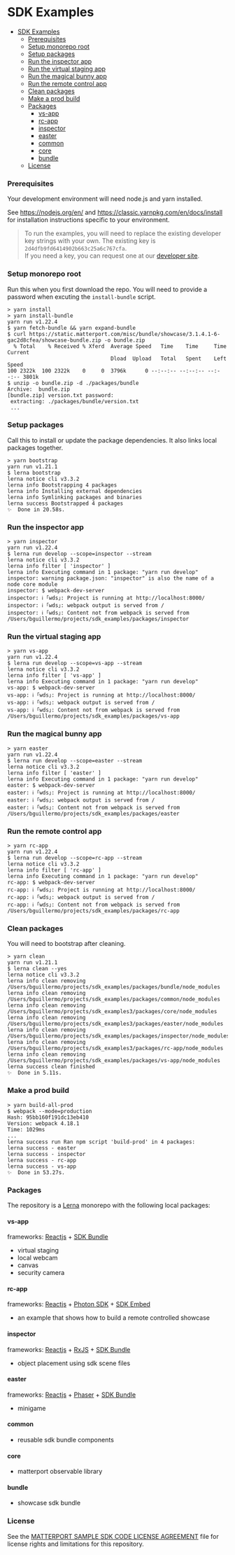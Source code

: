 # SDK Examples

- [SDK Examples](#sdk-examples)
    - [Prerequisites](#prerequisites)
    - [Setup monorepo root](#setup-monorepo-root)
    - [Setup packages](#setup-packages)
    - [Run the inspector app](#run-the-inspector-app)
    - [Run the virtual staging app](#run-the-virtual-staging-app)
    - [Run the magical bunny app](#run-the-magical-bunny-app)
    - [Run the remote control app](#run-the-remote-control-app)
    - [Clean packages](#clean-packages)
    - [Make a prod build](#make-a-prod-build)
    - [Packages](#packages)
      - [vs-app](#vs-app)
      - [rc-app](#rc-app)
      - [inspector](#inspector)
      - [easter](#easter)
      - [common](#common)
      - [core](#core)
      - [bundle](#bundle)
    - [License](#license)

### Prerequisites
Your development environment will need node.js and yarn installed.

See <https://nodejs.org/en/> and <https://classic.yarnpkg.com/en/docs/install> for installation instructions specific to your environment.

> To run the examples, you will need to replace the existing developer key strings with your own. The existing key is `2d4dfb9fd6414902b663c25a6c767cfa`.<br>
> If you need a key, you can request one at our [developer site](https://matterport.github.io/showcase-sdk/index.html).

### Setup monorepo root
Run this when you first download the repo. You will need to provide a password when excuting the `install-bundle` script.
```shell
> yarn install
> yarn install-bundle
yarn run v1.22.4
$ yarn fetch-bundle && yarn expand-bundle
$ curl https://static.matterport.com/misc/bundle/showcase/3.1.4.1-6-gac2d8cfea/showcase-bundle.zip -o bundle.zip
  % Total    % Received % Xferd  Average Speed   Time    Time     Time  Current
                                 Dload  Upload   Total   Spent    Left  Speed
100 2322k  100 2322k    0     0  3796k      0 --:--:-- --:--:-- --:--:-- 3801k
$ unzip -o bundle.zip -d ./packages/bundle
Archive:  bundle.zip
[bundle.zip] version.txt password:
 extracting: ./packages/bundle/version.txt
 ...
```

### Setup packages
Call this to install or update the package dependencies. It also links local packages together.
```shell
> yarn bootstrap
yarn run v1.21.1
$ lerna bootstrap
lerna notice cli v3.3.2
lerna info Bootstrapping 4 packages
lerna info Installing external dependencies
lerna info Symlinking packages and binaries
lerna success Bootstrapped 4 packages
✨  Done in 20.58s.
```

### Run the inspector app
```shell
> yarn inspector
yarn run v1.22.4
$ lerna run develop --scope=inspector --stream
lerna notice cli v3.3.2
lerna info filter [ 'inspector' ]
lerna info Executing command in 1 package: "yarn run develop"
inspector: warning package.json: "inspector" is also the name of a node core module
inspector: $ webpack-dev-server
inspector: ℹ ｢wds｣: Project is running at http://localhost:8000/
inspector: ℹ ｢wds｣: webpack output is served from /
inspector: ℹ ｢wds｣: Content not from webpack is served from /Users/bguillermo/projects/sdk_examples/packages/inspector
```

### Run the virtual staging app
```shell
> yarn vs-app
yarn run v1.22.4
$ lerna run develop --scope=vs-app --stream
lerna notice cli v3.3.2
lerna info filter [ 'vs-app' ]
lerna info Executing command in 1 package: "yarn run develop"
vs-app: $ webpack-dev-server
vs-app: ℹ ｢wds｣: Project is running at http://localhost:8000/
vs-app: ℹ ｢wds｣: webpack output is served from /
vs-app: ℹ ｢wds｣: Content not from webpack is served from /Users/bguillermo/projects/sdk_examples/packages/vs-app
```

### Run the magical bunny app
```shell
> yarn easter
yarn run v1.22.4
$ lerna run develop --scope=easter --stream
lerna notice cli v3.3.2
lerna info filter [ 'easter' ]
lerna info Executing command in 1 package: "yarn run develop"
easter: $ webpack-dev-server
easter: ℹ ｢wds｣: Project is running at http://localhost:8000/
easter: ℹ ｢wds｣: webpack output is served from /
easter: ℹ ｢wds｣: Content not from webpack is served from /Users/bguillermo/projects/sdk_examples/packages/easter
```

### Run the remote control app
```shell
> yarn rc-app
yarn run v1.22.4
$ lerna run develop --scope=rc-app --stream
lerna notice cli v3.3.2
lerna info filter [ 'rc-app' ]
lerna info Executing command in 1 package: "yarn run develop"
rc-app: $ webpack-dev-server
rc-app: ℹ ｢wds｣: Project is running at http://localhost:8000/
rc-app: ℹ ｢wds｣: webpack output is served from /
rc-app: ℹ ｢wds｣: Content not from webpack is served from /Users/bguillermo/projects/sdk_examples/packages/rc-app
```

### Clean packages
You will need to bootstrap after cleaning.
```shell
> yarn clean
yarn run v1.21.1
$ lerna clean --yes
lerna notice cli v3.3.2
lerna info clean removing /Users/bguillermo/projects/sdk_examples/packages/bundle/node_modules
lerna info clean removing /Users/bguillermo/projects/sdk_examples/packages/common/node_modules
lerna info clean removing /Users/bguillermo/projects/sdk_examples3/packages/core/node_modules
lerna info clean removing /Users/bguillermo/projects/sdk_examples3/packages/easter/node_modules
lerna info clean removing /Users/bguillermo/projects/sdk_examples/packages/inspector/node_modules
lerna info clean removing /Users/bguillermo/projects/sdk_examples3/packages/rc-app/node_modules
lerna info clean removing /Users/bguillermo/projects/sdk_examples/packages/vs-app/node_modules
lerna success clean finished
✨  Done in 5.11s.
```

### Make a prod build
```shell
> yarn build-all-prod
$ webpack --mode=production
Hash: 95bb160f191dc13eb410
Version: webpack 4.18.1
Time: 1029ms
...
lerna success run Ran npm script 'build-prod' in 4 packages:
lerna success - easter
lerna success - inspector
lerna success - rc-app
lerna success - vs-app
✨  Done in 53.27s.
```

### Packages
The repository is a [Lerna](https://lerna.js.org/) monorepo with the following local packages:

#### vs-app
frameworks: [Reactjs](https://reactjs.org/) + [SDK Bundle](https://matterport.github.io/showcase-sdk/sdkbundle_home.html)
- virtual staging
- local webcam
- canvas
- security camera

#### rc-app
frameworks: [Reactjs](https://reactjs.org/) + [Photon SDK](https://www.photonengine.com/sdks#sdkrealtimejavascript) + [SDK Embed](https://matterport.github.io/showcase-sdk/sdk_home.html)
- an example that shows how to build a remote controlled showcase

#### inspector
frameworks: [Reactjs](https://reactjs.org/) + [RxJS](https://rxjs.dev/) + [SDK Bundle](https://matterport.github.io/showcase-sdk/sdkbundle_home.html)
- object placement using sdk scene files

#### easter
frameworks: [Reactjs](https://reactjs.org/) + [Phaser](https://phaser.io/) + [SDK Bundle](https://matterport.github.io/showcase-sdk/sdkbundle_home.html)
  - minigame

#### common
- reusable sdk bundle components

#### core
- matterport observable library

#### bundle
- showcase sdk bundle

### License
See the [MATTERPORT SAMPLE SDK CODE LICENSE AGREEMENT](LICENSE) file for license rights and limitations for this repository.
